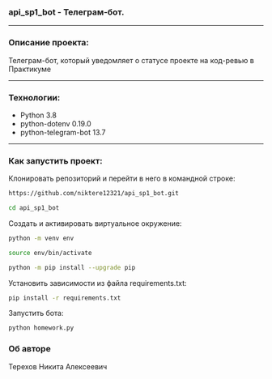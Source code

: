 ### api_sp1_bot - Телеграм-бот.
***
### Описание проекта:

Телеграм-бот, который уведомляет о статусе проекте на код-ревью в Практикуме
***

### Технологии:
- Python 3.8
- python-dotenv 0.19.0
- python-telegram-bot 13.7
***

### Как запустить проект:

Клонировать репозиторий и перейти в него в командной строке:

```bash
https://github.com/niktere12321/api_sp1_bot.git
```

```bash
cd api_sp1_bot
```

Cоздать и активировать виртуальное окружение:

```bash
python -m venv env
```

```bash
source env/bin/activate
```

```bash
python -m pip install --upgrade pip
```

Установить зависимости из файла requirements.txt:

```bash
pip install -r requirements.txt
```

Запустить бота:

```bash
python homework.py
```

### Об авторе
Терехов Никита Алексеевич
